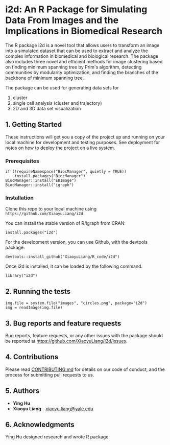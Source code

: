 # i2d: An R Package for Simulating Data From Images and the Implications in Biomedical Research

The R package i2d is a novel tool that allows users to transform an image into a simulated dataset that can be used to extract and analyze the complex information in biomedical and biological research. The package also includes three novel and efficient methods for image clustering based on finding minimum spanning tree by Prim's algorithm, detecting communities by modularity optimization, and finding the branches of the backbone of minimum spanning tree.

The package can be used for generating data sets for

1. cluster
2. single cell analysis (cluster and trajectory)
3. 2D and 3D data set visualization


## 1. Getting Started

These instructions will get you a copy of the project up and running on your local machine for development and testing purposes. See deployment for notes on how to deploy the project on a live system.

### Prerequisites
```
if (!requireNamespace("BiocManager", quietly = TRUE))
    install.packages("BiocManager")
BiocManager::install("EBImage")
BiocManager::install("igraph")
```

### Installation
Clone this repo to your local machine using `https://github.com/XiaoyuLiang/i2d`

You can install the stable version of R/igraph from CRAN:
```
install.packages("i2d")
```
For the development version, you can use Github, with the devtools package:
```
devtools::install_github("XiaoyuLiang/R_code/i2d")
```
Once i2d is installed, it can be loaded by the following command.
```
library("i2d")
```

## 2. Running the tests
```
img.file = system.file("images", "circles.png", package="i2d")
img = readImage(img.file)
```

## 3. Bug reports and feature requests
Bug reports, feature requests, or any other issues with the package should be reported at https://github.com/XiaoyuLiang/i2d/issues.

## 4. Contributions
Please read [CONTRIBUTING.md](https://github.com/XiaoyuLiang/i2d/blob/master/CONTRIBUTING.md) for details on our code of conduct, and the process for submitting pull requests to us.

## 5. Authors
* **Ying Hu** 
* **Xiaoyu Liang** - xiaoyu.liang@yale.edu

## 6. Acknowledgments
Ying Hu designed research and wrote R package.
